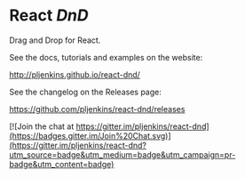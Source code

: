 React *DnD*
=========

Drag and Drop for React.

See the docs, tutorials and examples on the website:

http://pljenkins.github.io/react-dnd/

See the changelog on the Releases page:

https://github.com/pljenkins/react-dnd/releases

[![Join the chat at https://gitter.im/pljenkins/react-dnd](https://badges.gitter.im/Join%20Chat.svg)](https://gitter.im/pljenkins/react-dnd?utm_source=badge&utm_medium=badge&utm_campaign=pr-badge&utm_content=badge)  
